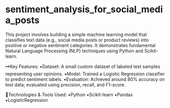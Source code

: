 # sentiment_analysis_for_social_media_posts
This project involves building a simple machine learning model that classifies text data (e.g., social media posts or product reviews) into positive or negative sentiment categories. It demonstrates fundamental Natural Language Processing (NLP) techniques using Python and Scikit-learn.

🗝️Key Features:
▪️Dataset: A small custom dataset of labeled text samples representing user opinions.
▪️Model: Trained a Logistic Regression classifier to predict sentiment labels.
▪️Evaluation: Achieved around 80% accuracy on test data; evaluated using precision, recall, and F1-score.

💼Technologies & Tools Used:
    ▪️Python
    ▪️Scikit-learn
    ▪️Pandas
    ▪️LogisticRegression
